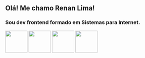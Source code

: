 ## Olá! Me chamo Renan Lima!
### Sou dev frontend formado em Sistemas para Internet.

<div>

<img width="70px" src="https://cdn.jsdelivr.net/gh/devicons/devicon@latest/icons/html5/html5-original-wordmark.svg" />
<img width="70px" src="https://cdn.jsdelivr.net/gh/devicons/devicon@latest/icons/css3/css3-original-wordmark.svg" />
<img width="70px" src="https://cdn.jsdelivr.net/gh/devicons/devicon@latest/icons/javascript/javascript-original.svg" />
<img width="70px" src="https://cdn.jsdelivr.net/gh/devicons/devicon@latest/icons/react/react-original-wordmark.svg" />
  
</div>


<!--
**renandonun/renandonun** is a ✨ _special_ ✨ repository because its `README.md` (this file) appears on your GitHub profile.

Here are some ideas to get you started:

- 🔭 I’m currently working on ...
- 🌱 I’m currently learning ...
- 👯 I’m looking to collaborate on ...
- 🤔 I’m looking for help with ...
- 💬 Ask me about ...
- 📫 How to reach me: ...
- 😄 Pronouns: ...
- ⚡ Fun fact: ...
-->
